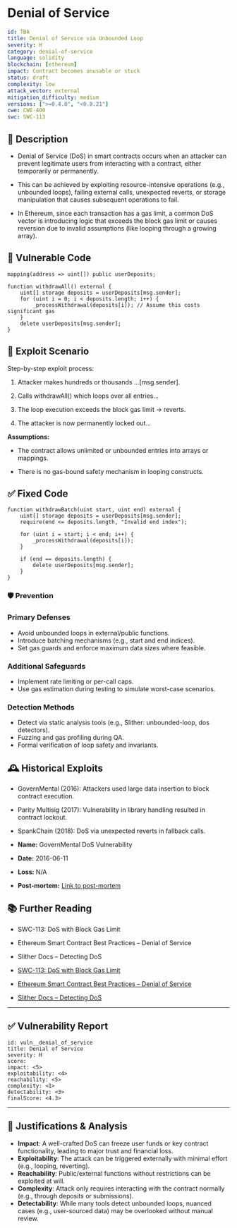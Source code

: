 
# Denial of Service

```YAML
id: TBA
title: Denial of Service via Unbounded Loop 
severity: H
category: denial-of-service
language: solidity
blockchain: [ethereum]
impact: Contract becomes unusable or stuck
status: draft
complexity: low
attack_vector: external
mitigation_difficulty: medium
versions: [">=0.4.0", "<0.8.21"]
cwe: CWE-400
swc: SWC-113
```

## 📝 Description

- Denial of Service (DoS) in smart contracts occurs when an attacker can prevent legitimate users from interacting with a contract, either temporarily or permanently. 
- This can be achieved by exploiting resource-intensive operations (e.g., unbounded loops), failing external calls, unexpected reverts, or storage manipulation that causes subsequent operations to fail.

- In Ethereum, since each transaction has a gas limit, a common DoS vector is introducing logic that exceeds the block gas limit or causes reversion due to invalid assumptions (like looping through a growing array).

## 🚨 Vulnerable Code

```solidity
mapping(address => uint[]) public userDeposits;

function withdrawAll() external {
    uint[] storage deposits = userDeposits[msg.sender];
    for (uint i = 0; i < deposits.length; i++) {
        _processWithdrawal(deposits[i]); // Assume this costs significant gas
    }
    delete userDeposits[msg.sender];
}
```

## 🧪 Exploit Scenario

Step-by-step exploit process:

1. Attacker makes hundreds or thousands ...[msg.sender].

2. Calls withdrawAll() which loops over all entries...

3. The loop execution exceeds the block gas limit → reverts.

4. The attacker is now permanently locked out... 

**Assumptions:**

- The contract allows unlimited or unbounded entries into arrays or mappings.

- There is no gas-bound safety mechanism in looping constructs.

## ✅ Fixed Code

```solidity
function withdrawBatch(uint start, uint end) external {
    uint[] storage deposits = userDeposits[msg.sender];
    require(end <= deposits.length, "Invalid end index");

    for (uint i = start; i < end; i++) {
        _processWithdrawal(deposits[i]);
    }

    if (end == deposits.length) {
        delete userDeposits[msg.sender];
    }
}
```

### 🛡️ Prevention

### Primary Defenses

- Avoid unbounded loops in external/public functions.
- Introduce batching mechanisms (e.g., start and end indices).
- Set gas guards and enforce maximum data sizes where feasible.

### Additional Safeguards

- Implement rate limiting or per-call caps.
- Use gas estimation during testing to simulate worst-case  scenarios.

### Detection Methods

- Detect via static analysis tools (e.g., Slither: unbounded-loop, dos detectors).
- Fuzzing and gas profiling during QA.
- Formal verification of loop safety and invariants.

## 🕰️ Historical Exploits

- GovernMental (2016): Attackers used large data insertion to block contract execution.
- Parity Multisig (2017): Vulnerability in library handling resulted in contract lockout.
- SpankChain (2018): DoS via unexpected reverts in fallback calls.

-  **Name:** GovernMental DoS Vulnerability  
-  **Date:** 2016-06-11  
-  **Loss:** N/A  
-  **Post-mortem:** [Link to post-mortem](https://www.reddit.com/r/ethereum/comments/4np972/governmental_dapp_scam_or_honeypot/)



## 📚 Further Reading

- SWC-113: DoS with Block Gas Limit

- Ethereum Smart Contract Best Practices – Denial of Service

- Slither Docs – Detecting DoS


- [SWC-113: DoS with Block Gas Limit](https://swcregistry.io/docs/SWC-113)
- [Ethereum Smart Contract Best Practices – Denial of Service](https://consensys.github.io/smart-contract-best-practices/attacks/denial-of-service/)
- [Slither Docs – Detecting DoS](https://github.com/crytic/slither)


---

## ✅ Vulnerability Report 

```
id: vuln__denial_of_service
title: Denial of Service
severity: H
score:
impact: <5>        
exploitability: <4> 
reachability: <5>   
complexity: <1>     
detectability: <3>  
finalScore: <4.3>
```

  ---

## 📄 Justifications & Analysis

- **Impact**: A well-crafted DoS can freeze user funds or key contract functionality, leading to major trust and financial loss.
- **Exploitability**: The attack can be triggered externally with minimal effort (e.g., looping, reverting).
- **Reachability**: Public/external functions without restrictions can be exploited at will.
- **Complexity**: Attack only requires interacting with the contract normally (e.g., through deposits or submissions).
- **Detectability**: While many tools detect unbounded loops, nuanced cases (e.g., user-sourced data) may be overlooked without manual review.